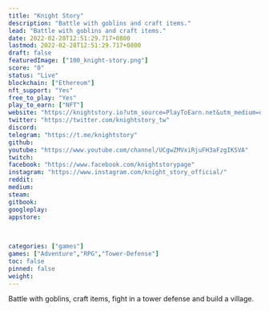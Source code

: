 ```yaml
---
title: "Knight Story"
description: "Battle with goblins and craft items."
lead: "Battle with goblins and craft items."
date: 2022-02-28T12:51:29.717+0800
lastmod: 2022-02-28T12:51:29.717+0800
draft: false
featuredImage: ["100_knight-story.png"]
score: "0"
status: "Live"
blockchain: ["Ethereum"]
nft_support: "Yes"
free_to_play: "Yes"
play_to_earn: ["NFT"]
website: "https://knightstory.io?utm_source=PlayToEarn.net&utm_medium=organic&utm_campaign=gamepage"
twitter: "https://twitter.com/knightstory_tw"
discord: 
telegram: "https://t.me/knightstory"
github: 
youtube: "https://www.youtube.com/channel/UCgwZMVxiRjuFH3aFzgIKSVA"
twitch: 
facebook: "https://www.facebook.com/knightstorypage"
instagram: "https://www.instagram.com/knight_story_official/"
reddit: 
medium: 
steam: 
gitbook: 
googleplay: 
appstore: 

  
    
categories: ["games"]
games: ["Adventure","RPG","Tower-Defense"]
toc: false
pinned: false
weight: 
---
```

Battle with goblins, craft items, fight in a tower defense and build a village.